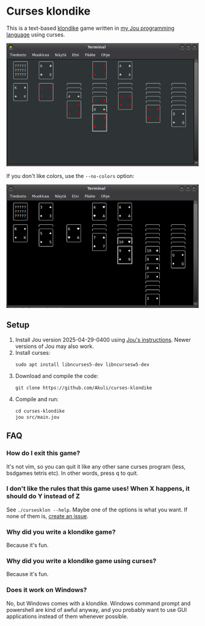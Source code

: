 # Curses klondike

This is a text-based [klondike](https://en.wikipedia.org/wiki/Klondike_(solitaire)) game
written in [my Jou programming language](https://github.com/Akuli/jou) using curses.

![screenshot](screenshot.png)

If you don't like colors, use the `--no-colors` option:

![screenshot](screenshot-nocolors.png)


## Setup

1. Install Jou version 2025-04-29-0400 using [Jou's instructions](https://github.com/Akuli/jou/blob/2025-04-29-0400/README.md#setup).
    Newer versions of Jou may also work.
2. Install curses:
    ```
    sudo apt install libncurses5-dev libncursesw5-dev
    ```
3. Download and compile the code:
    ```
    git clone https://github.com/Akuli/curses-klondike
    ```
4. Compile and run:
    ```
    cd curses-klondike
    jou src/main.jou
    ```


## FAQ

### How do I exit this game?

It's not vim, so you can quit it like any other sane curses program (less,
bsdgames tetris etc). In other words, press q to quit.

### I don't like the rules that this game uses! When X happens, it should do Y instead of Z

See `./cursesklon --help`. Maybe one of the options is what you want. If none
of them is, [create an issue].

[create an issue]: https://github.com/Akuli/curses-klondike/issues/new

### Why did you write a klondike game?

Because it's fun.

### Why did you write a klondike game using curses?

Because it's fun.

### Does it work on Windows?

No, but Windows comes with a klondike. Windows command prompt and powershell
are kind of awful anyway, and you probably want to use GUI applications instead
of them whenever possible.
